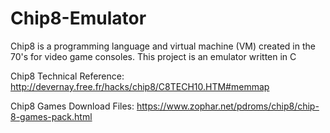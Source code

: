 # Chip8-Emulator
 Chip8 is a programming language and virtual machine (VM) created in the 70's for video game consoles. This project is an emulator written in C


Chip8 Technical Reference: http://devernay.free.fr/hacks/chip8/C8TECH10.HTM#memmap

Chip8 Games Download Files: https://www.zophar.net/pdroms/chip8/chip-8-games-pack.html